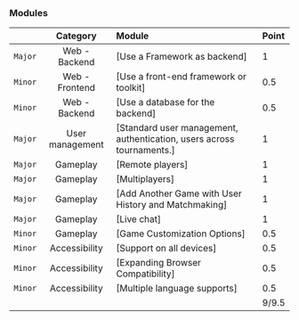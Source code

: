 <br>

### Modules

|    |           Category           | Module | Point |
| :-----: | :--------------------------: | :----- | :------ |
| `Major` | Web - Backend                          | [Use a Framework as backend] | 1 |
| `Minor` | Web - Frontend                          | [Use a front-end framework or toolkit] | 0.5 |
| `Minor` | Web - Backend                          | [Use a database for the backend] | 0.5 |
| `Major` | User management                          | [Standard user management, authentication, users across tournaments.] | 1 |
| `Major` | Gameplay                          | [Remote players] | 1 |
| `Major` | Gameplay                          | [Multiplayers] | 1 |
| `Major` | Gameplay                          | [Add Another Game with User History and Matchmaking] | 1 |
| `Major` | Gameplay                          | [Live chat] | 1 |
| `Minor` | Gameplay                         | [Game Customization Options] | 0.5 |
| `Minor` | Accessibility                         | [Support on all devices] | 0.5 |
| `Minor` | Accessibility                         | [Expanding Browser Compatibility] | 0.5 |
| `Minor` | Accessibility                         | [Multiple language supports] | 0.5 |
| | | | 9/9.5 |

<br>
